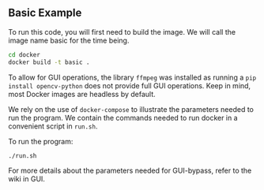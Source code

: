 ## Basic Example
To run this code, you will first need to build the image. We will call the image name basic for the time being.

```bash
cd docker
docker build -t basic .
```

To allow for GUI operations, the library ```ffmpeg``` was installed as running a ```pip install opencv-python``` does not provide full GUI operations. Keep in mind, most Docker images are headless by default.

We rely on the use of ```docker-compose``` to illustrate the parameters needed to run the program. We contain the commands needed to run docker in a convenient script in ```run.sh```.

To run the program:
```bash
./run.sh
```

For more details about the parameters needed for GUI-bypass, refer to the wiki in GUI.

